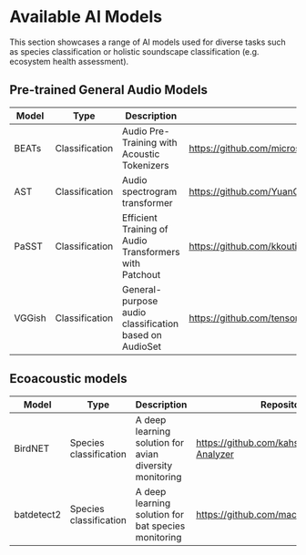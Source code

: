 # Available AI Models

This section showcases a range of AI models used for diverse tasks such as species classification or holistic soundscape classification (e.g. ecosystem health assessment).

## Pre-trained General Audio Models

| Model | Type | Description | Repository | Paper | 
|-------|------|-------------|------------|-------|
| BEATs | Classification | Audio Pre-Training with Acoustic Tokenizers | https://github.com/microsoft/unilm/tree/master/beats | https://arxiv.org/abs/2212.09058 |
| AST | Classification | Audio spectrogram transformer | https://github.com/YuanGongND/ast | https://arxiv.org/abs/2104.01778 |
| PaSST | Classification | Efficient Training of Audio Transformers with Patchout | https://github.com/kkoutini/PaSST | https://arxiv.org/abs/2110.05069 |
| VGGish | Classification | General-purpose audio classification based on AudioSet | https://github.com/tensorflow/models/tree/master/research/audioset/vggish | https://ieeexplore.ieee.org/abstract/document/7952132 |


## Ecoacoustic models

| Model | Type | Description | Repository | Paper |
|-------|------|-------------|------------|-------|
| BirdNET | Species classification | A deep learning solution for avian diversity monitoring | https://github.com/kahst/BirdNET-Analyzer | https://www.sciencedirect.com/science/article/pii/S1574954121000273 |
| batdetect2 | Species classification | A deep learning solution for bat species monitoring | https://github.com/macaodha/batdetect2 | https://www.biorxiv.org/content/10.1101/2022.12.14.520490v1 |
